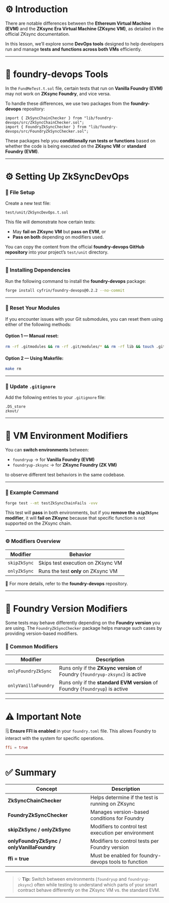 

# ⚙️ Introduction

There are notable differences between the **Ethereum Virtual Machine (EVM)** and the **ZKsync Era Virtual Machine (ZKsync VM)**, as detailed in the official ZKsync documentation.

In this lesson, we’ll explore some **DevOps tools** designed to help developers run and manage **tests and functions across both VMs** efficiently.

---

# 🧰 foundry-devops Tools

In the `FundMeTest.t.sol` file, certain tests that run on **Vanilla Foundry (EVM)** may not work on **ZKsync Foundry**, and vice versa.

To handle these differences, we use two packages from the **foundry-devops** repository:

```solidity
import { ZkSyncChainChecker } from "lib/foundry-devops/src/ZkSyncChainChecker.sol";
import { FoundryZkSyncChecker } from "lib/foundry-devops/src/FoundryZkSyncChecker.sol";
```

These packages help you **conditionally run tests or functions** based on whether the code is being executed on the **ZKsync VM** or **standard Foundry (EVM)**.

---

# ⚙️ Setting Up ZkSyncDevOps

### 📄 File Setup

Create a new test file:

```
test/unit/ZkSyncDevOps.t.sol
```

This file will demonstrate how certain tests:

* May **fail on ZKsync VM** but **pass on EVM**, or
* **Pass on both** depending on modifiers used.

You can copy the content from the official **foundry-devops GitHub repository** into your project’s `test/unit` directory.

---

### 🧩 Installing Dependencies

Run the following command to install the **foundry-devops** package:

```bash
forge install cyfrin/foundry-devops@0.2.2 --no-commit
```

---

### 🔄 Reset Your Modules

If you encounter issues with your Git submodules, you can reset them using either of the following methods:

#### Option 1 — Manual reset:

```bash
rm -rf .gitmodules && rm -rf .git/modules/* && rm -rf lib && touch .gitmodules && git add . && git commit -m "modules"
```

#### Option 2 — Using Makefile:

```bash
make rm
```

---

### 🧾 Update `.gitignore`

Add the following entries to your `.gitignore` file:

```
.DS_store
zkout/
```

---

# 🧠 VM Environment Modifiers

You can **switch environments** between:

* `foundryup` → for **Vanilla Foundry (EVM)**
* `foundryup-zksync` → for **ZKsync Foundry (ZK VM)**

to observe different test behaviors in the same codebase.

---

### 🧪 Example Command

```bash
forge test --mt testZkSyncChainFails -vvv
```

This test will **pass** in both environments, but if you **remove the `skipZkSync` modifier**, it will **fail on ZKsync** because that specific function is not supported on the ZKsync chain.

---

### ⚙️ Modifiers Overview

| Modifier     | Behavior                            |
| ------------ | ----------------------------------- |
| `skipZkSync` | Skips test execution on ZKsync VM   |
| `onlyZkSync` | Runs the test **only** on ZKsync VM |

📖 For more details, refer to the **foundry-devops** repository.

---

# 🧩 Foundry Version Modifiers

Some tests may behave differently depending on the **Foundry version** you are using.
The `FoundryZkSyncChecker` package helps manage such cases by providing version-based modifiers.

### 🔸 Common Modifiers

| Modifier             | Description                                                                   |
| -------------------- | ----------------------------------------------------------------------------- |
| `onlyFoundryZkSync`  | Runs only if the **ZKsync version** of Foundry (`foundryup-zksync`) is active |
| `onlyVanillaFoundry` | Runs only if the **standard EVM version** of Foundry (`foundryup`) is active  |

---

# ⚠️ Important Note

🗒️ **Ensure FFI is enabled** in your `foundry.toml` file.
This allows Foundry to interact with the system for specific operations.

```toml
ffi = true
```

---

# ✅ Summary

| Concept                                    | Description                                          |
| ------------------------------------------ | ---------------------------------------------------- |
| **ZkSyncChainChecker**                     | Helps determine if the test is running on ZKsync     |
| **FoundryZkSyncChecker**                   | Manages version-based conditions for Foundry         |
| **skipZkSync / onlyZkSync**                | Modifiers to control test execution per environment  |
| **onlyFoundryZkSync / onlyVanillaFoundry** | Modifiers to control tests per Foundry version       |
| **ffi = true**                             | Must be enabled for foundry-devops tools to function |

---

> 💡 **Tip:**
> Switch between environments (`foundryup` and `foundryup-zksync`) often while testing to understand which parts of your smart contract behave differently on the ZKsync VM vs. the standard EVM.

---
